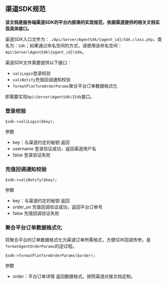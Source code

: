 ## 渠道SDK规范

**该文档是服务端渠道SDK的平台内部类的实现规范，依据渠道提供的相关文档实现具体接口。**

渠道SDK入口文件为：`./Api/Server/AgentSdk/{agent_id}/Sdk.class.php`，类名为：`Sdk`；如果通过命名空间的方式，请使用该命名空间：`Api\Server\AgentSdk\{agent_id}\Sdk`。

渠道SDK文件需要提供以下接口：
- `valiLogin`登录校验
- `valiNotify`充值回调通知校验
- `formatPlatformOrderParams`聚合平台订单数据格式化

即需要实现`Api\Server\AgentSdk\ISdk`接口。

### 登录校验
```
$sdk->valiLogin($key);
```
参数
- key：与渠道约定的秘钥
返回
- username 登录验证成功，返回渠道用户名
- false 登录验证失败

### 充值回调通知校验
```
$sdk->valiNotify($key);
```
参数
- key：与渠道约定的秘钥
返回
- order_sn 充值回调验证成功，返回平台订单号
- false 充值回调验证失败

### 聚合平台订单数据格式化
将聚合平台的订单数据格式化为渠道订单所需格式，方便SDK回调传参，是`formatAgentOrderParams`的逆过程。
```
$sdk->formatPlatformOrderParams($order);
```
参数
- order：平台订单详情
返回数据格式，按照渠道对接文档定制。


